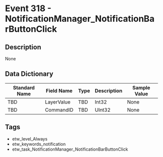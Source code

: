 # Event 318 - NotificationManager_NotificationBarButtonClick

## Description
None

## Data Dictionary
|Standard Name|Field Name|Type|Description|Sample Value|
|---|---|---|---|---|
|TBD|LayerValue|TBD|Int32|None|None|
|TBD|CommandID|TBD|UInt32|None|None|

## Tags
* etw_level_Always
* etw_keywords_notification
* etw_task_NotificationManager_NotificationBarButtonClick